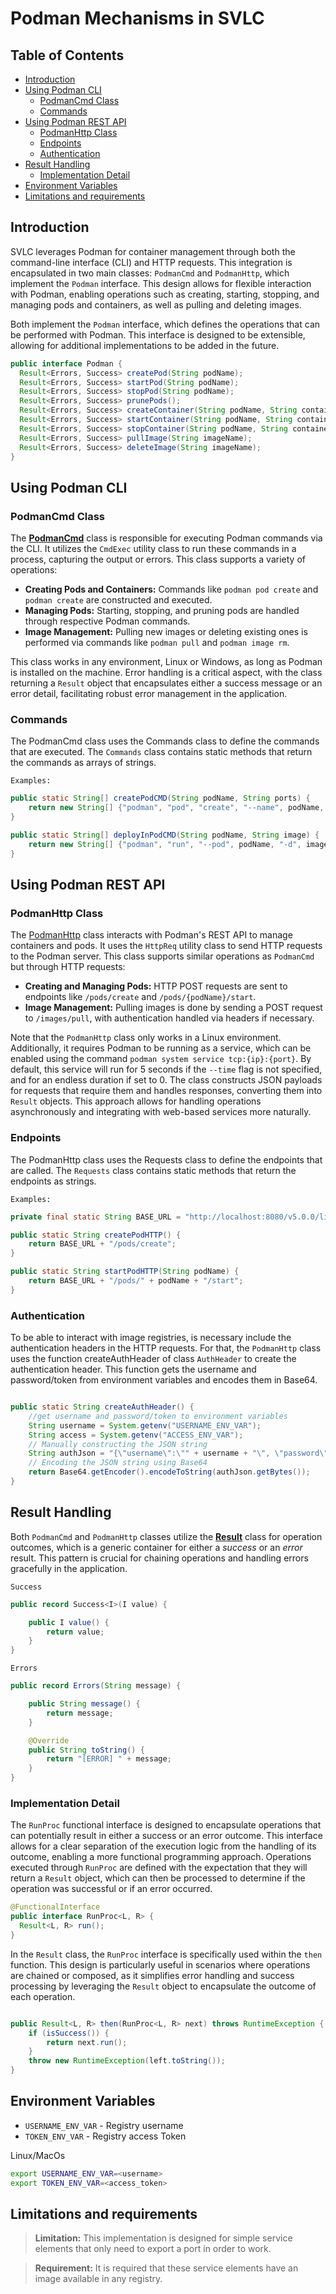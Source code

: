 # Podman Mechanisms in SVLC

## Table of Contents
* [Introduction](#introduction)
* [Using Podman CLI](#using-podman-cli)
  * [PodmanCmd Class](#podmancmd-class)
  * [Commands](#commands)
* [Using Podman REST API](#using-podman-rest-api)
  * [PodmanHttp Class](#podmanhttp-class)
  * [Endpoints](#endpoints)
  * [Authentication](#authentication)
* [Result Handling](#result-handling)
  * [Implementation Detail](#implementation-detail)
* [Environment Variables](#environment-variables)
* [Limitations and requirements](#limitations-and-requirements)

## Introduction

SVLC leverages Podman for container management through both the command-line interface (CLI) and HTTP requests. This integration is encapsulated in two main classes: `PodmanCmd` and `PodmanHttp`, which implement the `Podman` interface. This design allows for flexible interaction with Podman, enabling operations such as creating, starting, stopping, and managing pods and containers, as well as pulling and deleting images.

Both implement the `Podman` interface, which defines the operations that can be performed with Podman. This interface is designed to be extensible, allowing for additional implementations to be added in the future.

```java
public interface Podman {
  Result<Errors, Success> createPod(String podName);
  Result<Errors, Success> startPod(String podName);
  Result<Errors, Success> stopPod(String podName);
  Result<Errors, Success> prunePods();
  Result<Errors, Success> createContainer(String podName, String containerName, String imageName);
  Result<Errors, Success> startContainer(String podName, String containerName);
  Result<Errors, Success> stopContainer(String podName, String containerName);
  Result<Errors, Success> pullImage(String imageName);
  Result<Errors, Success> deleteImage(String imageName);
}
```

## Using Podman CLI

### PodmanCmd Class

The **[PodmanCmd](../src/main/java/pt/isel/leic/svlc/pod/cmd/PodmanCmd.java)** class is responsible for executing Podman commands via the CLI. 
It utilizes the `CmdExec` utility class to run these commands in a process, capturing the output or errors. This class supports a variety of operations:

- **Creating Pods and Containers:** Commands like `podman pod create` and `podman create` are constructed and executed.
- **Managing Pods:** Starting, stopping, and pruning pods are handled through respective Podman commands.
- **Image Management:** Pulling new images or deleting existing ones is performed via commands like `podman pull` and `podman image rm`.

This class works in any environment, Linux or Windows, as long as Podman is installed on the machine. Error handling is a critical aspect, with the class 
returning a `Result` object that encapsulates either a success message or an error detail, facilitating robust error management in the application.

### Commands

The PodmanCmd class uses the Commands class to define the commands that are executed. 
The `Commands` class contains static methods that return the commands as arrays of strings.

`Examples:`
```java
public static String[] createPodCMD(String podName, String ports) {
    return new String[] {"podman", "pod", "create", "--name", podName, "-p", ports};
}

public static String[] deployInPodCMD(String podName, String image) {
    return new String[] {"podman", "run", "--pod", podName, "-d", image};
}
```

## Using Podman REST API

### PodmanHttp Class

The [PodmanHttp](../src/main/java/pt/isel/leic/svlc/pod/http/PodmanHttp.java) class interacts with Podman's REST API to manage containers and pods. 
It uses the `HttpReq` utility class to send HTTP requests to the Podman server. This class supports similar operations as `PodmanCmd` but through HTTP requests:

- **Creating and Managing Pods:** HTTP POST requests are sent to endpoints like `/pods/create` and `/pods/{podName}/start`.
- **Image Management:** Pulling images is done by sending a POST request to `/images/pull`, with authentication handled via headers if necessary.

Note that the `PodmanHttp` class only works in a Linux environment. Additionally, it requires Podman to be running as a service, which can be enabled using the 
command `podman system service tcp:{ip}:{port}`. By default, this service will run for 5 seconds if the `--time` flag is not specified, 
and for an endless duration if set to 0. The class constructs JSON payloads for requests that require them and handles responses, 
converting them into `Result` objects. This approach allows for handling operations asynchronously and integrating with web-based services more naturally.

### Endpoints

The PodmanHttp class uses the Requests class to define the endpoints that are called.
The `Requests` class contains static methods that return the endpoints as strings.
    
`Examples:`
```java 
private final static String BASE_URL = "http://localhost:8080/v5.0.0/libpod";

public static String createPodHTTP() {
    return BASE_URL + "/pods/create";
}

public static String startPodHTTP(String podName) {
    return BASE_URL + "/pods/" + podName + "/start";
}
```

### Authentication

To be able to interact with image registries, is necessary include the authentication headers in the HTTP requests.
For that, the `PodmanHttp` class uses the function createAuthHeader of class `AuthHeader` to create the authentication header.
This function gets the username and password/token from environment variables and encodes them in Base64.

```java

public static String createAuthHeader() {
    //get username and password/token to environment variables
    String username = System.getenv("USERNAME_ENV_VAR");
    String access = System.getenv("ACCESS_ENV_VAR");
    // Manually constructing the JSON string
    String authJson = "{\"username\":\"" + username + "\", \"password\":\"" + access + "\"}";
    // Encoding the JSON string using Base64
    return Base64.getEncoder().encodeToString(authJson.getBytes());
}

```

## Result Handling

Both `PodmanCmd` and `PodmanHttp` classes utilize the **[Result](../src/main/java/pt/isel/leic/svlc/util/results/Result.java)** class for operation outcomes, which is a generic container for either a *success* or an *error* result. 
This pattern is crucial for chaining operations and handling errors gracefully in the application.

`Success`
```java
public record Success<I>(I value) {

    public I value() {
        return value;
    }
}
```

`Errors`
```java
public record Errors(String message) {

    public String message() {
        return message;
    }

    @Override
    public String toString() {
        return "[ERROR] " + message;
    }
}
```

### Implementation Detail

The `RunProc` functional interface is designed to encapsulate operations that can potentially result in either a success or an error outcome. 
This interface allows for a clear separation of the execution logic from the handling of its outcome, enabling a more functional programming approach. 
Operations executed through `RunProc` are defined with the expectation that they will return a `Result` object, which can then be processed 
to determine if the operation was successful or if an error occurred.

```java
@FunctionalInterface
public interface RunProc<L, R> {
  Result<L, R> run();
}
```

In the `Result` class, the `RunProc` interface is specifically used within the `then` function. 
This design is particularly useful in scenarios where operations are chained or composed, as it simplifies error 
handling and success processing by leveraging the `Result` object to encapsulate the outcome of each operation.

```java

public Result<L, R> then(RunProc<L, R> next) throws RuntimeException {
    if (isSuccess()) {
        return next.run();
    }
    throw new RuntimeException(left.toString());
}
```

## Environment Variables

* `USERNAME_ENV_VAR` - Registry username 
* `TOKEN_ENV_VAR` - Registry access Token


Linux/MacOs

```bash
export USERNAME_ENV_VAR=<username>
export TOKEN_ENV_VAR=<access_token>
```

## Limitations and requirements

> **Limitation:** This implementation is designed for simple service elements that only need to export a port in order to work. 

> **Requirement:** It is required that these service elements have an image available in any registry.

